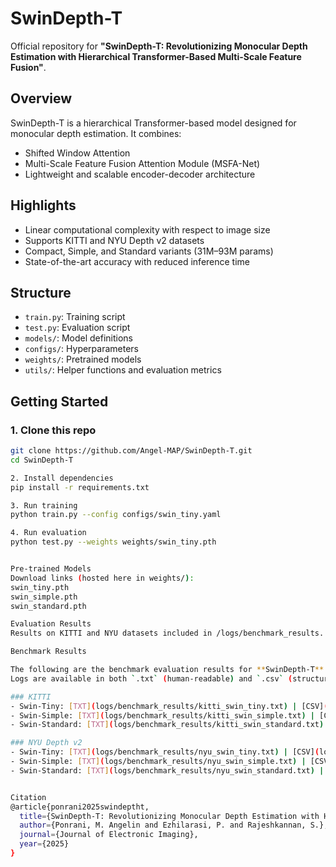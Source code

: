 # SwinDepth-T

Official repository for **"SwinDepth-T: Revolutionizing Monocular Depth Estimation with Hierarchical Transformer-Based Multi-Scale Feature Fusion"**.

## Overview
SwinDepth-T is a hierarchical Transformer-based model designed for monocular depth estimation. It combines:
- Shifted Window Attention
- Multi-Scale Feature Fusion Attention Module (MSFA-Net)
- Lightweight and scalable encoder-decoder architecture

## Highlights
- Linear computational complexity with respect to image size
- Supports KITTI and NYU Depth v2 datasets
- Compact, Simple, and Standard variants (31M–93M params)
- State-of-the-art accuracy with reduced inference time

##  Structure
- `train.py`: Training script
- `test.py`: Evaluation script
- `models/`: Model definitions
- `configs/`: Hyperparameters
- `weights/`: Pretrained models
- `utils/`: Helper functions and evaluation metrics

## Getting Started

### 1. Clone this repo
```bash
git clone https://github.com/Angel-MAP/SwinDepth-T.git
cd SwinDepth-T

2. Install dependencies
pip install -r requirements.txt

3. Run training
python train.py --config configs/swin_tiny.yaml

4. Run evaluation
python test.py --weights weights/swin_tiny.pth


Pre-trained Models
Download links (hosted here in weights/):
swin_tiny.pth
swin_simple.pth
swin_standard.pth

Evaluation Results
Results on KITTI and NYU datasets included in /logs/benchmark_results.

Benchmark Results

The following are the benchmark evaluation results for **SwinDepth-T** variants on the KITTI and NYU Depth v2 datasets.  
Logs are available in both `.txt` (human-readable) and `.csv` (structured) formats.

### KITTI
- Swin-Tiny: [TXT](logs/benchmark_results/kitti_swin_tiny.txt) | [CSV](logs/benchmark_results/kitti_swin_tiny.csv)
- Swin-Simple: [TXT](logs/benchmark_results/kitti_swin_simple.txt) | [CSV](logs/benchmark_results/kitti_swin_simple.csv)
- Swin-Standard: [TXT](logs/benchmark_results/kitti_swin_standard.txt) | [CSV](logs/benchmark_results/kitti_swin_standard.csv)

### NYU Depth v2
- Swin-Tiny: [TXT](logs/benchmark_results/nyu_swin_tiny.txt) | [CSV](logs/benchmark_results/nyu_swin_tiny.csv)
- Swin-Simple: [TXT](logs/benchmark_results/nyu_swin_simple.txt) | [CSV](logs/benchmark_results/nyu_swin_simple.csv)
- Swin-Standard: [TXT](logs/benchmark_results/nyu_swin_standard.txt) | [CSV](logs/benchmark_results/nyu_swin_standard.csv)


Citation
@article{ponrani2025swindeptht,
  title={SwinDepth-T: Revolutionizing Monocular Depth Estimation with Hierarchical Transformer-Based Multi-Scale Feature Fusion},
  author={Ponrani, M. Angelin and Ezhilarasi, P. and Rajeshkannan, S.},
  journal={Journal of Electronic Imaging},
  year={2025}
}







